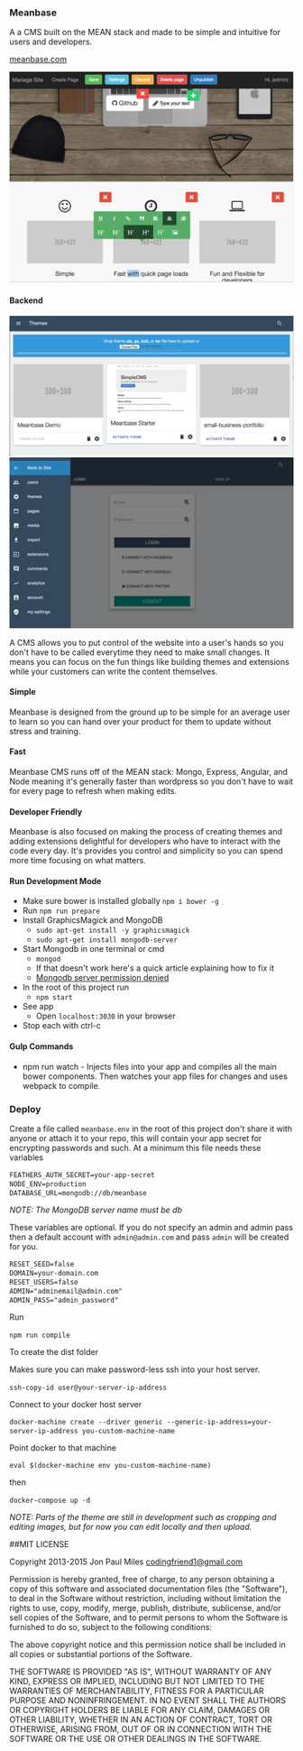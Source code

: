 ### Meanbase
A a CMS built on the MEAN stack and made to be simple and intuitive for users and developers.

[meanbase.com](http://meanbase.com)


![Meanbase Screenshot](Meanbase-Frontend.png?raw=true "Meanbase Front End Screenshot")

#### Backend
![Meanbase Screenshot Backend](Meanbase-Themes-Page.png?raw=true "Meanbase Screenshot Backend Screenshot")
![Meanbase Screenshot Backend Sidebar](Meanbase-Sidebar.png?raw=true "Meanbase Screenshot Backend Sidebar")


A CMS allows you to put control of the website into a user's hands so you don't have to be called everytime they need to make small changes. It means you can focus on the fun things like building themes and extensions while your customers can write the content themselves.

#### Simple
Meanbase is designed from the ground up to be simple for an average user to learn so you can hand over your product for them to update without stress and training.

#### Fast

Meanbase CMS runs off of the MEAN stack: Mongo, Express, Angular, and Node meaning it's generally faster than wordpress so you don't have to wait for every page to refresh when making edits.

#### Developer Friendly
Meanbase is also focused on making the process of creating themes and adding extensions delightful for developers who have to interact with the code every day. It's provides you control and simplicity so you can spend more time focusing on what matters.

#### Run Development Mode
- Make sure bower is installed globally `npm i bower -g`
- Run `npm run prepare`
- Install GraphicsMagick and MongoDB
  - `sudo apt-get install -y graphicsmagick`
  - `sudo apt-get install mongodb-server`
- Start Mongodb in one terminal or cmd
	- `mongod`
  - If that doesn't work here's a quick article explaining how to fix it
  - [Mongodb server permission denied](http://wesleytsai.io/2015/07/26/mongodb-server-directory-permission-denied/)
- In the root of this project run
	- `npm start`
- See app
	- Open `localhost:3030` in your browser
- Stop each with ctrl-c

#### Gulp Commands
- npm run watch - Injects files into your app and compiles all the main bower components. Then watches your app files for changes and uses webpack to compile.


### Deploy
Create a file called `meanbase.env` in the root of this project don't share it with anyone or attach it to your repo, this will contain your app secret for encrypting passwords and such. At a minimum this file needs these variables
```
FEATHERS_AUTH_SECRET=your-app-secret
NODE_ENV=production
DATABASE_URL=mongodb://db/meanbase
```
_NOTE: The MongoDB server name must be db_

These variables are optional. If you do not specify an admin and admin pass then a default account with `admin@admin.com` and pass `admin` will be created for you.
```
RESET_SEED=false
DOMAIN=your-domain.com
RESET_USERS=false
ADMIN="adminemail@admin.com"
ADMIN_PASS="admin_password"
```

Run

```npm run compile```

To create the dist folder

Makes sure you can make password-less ssh into your host server.

`ssh-copy-id user@your-server-ip-address`


Connect to your docker host server
```
docker-machine create --driver generic --generic-ip-address=your-server-ip-address you-custom-machine-name
```

Point docker to that machine
```
eval $(docker-machine env you-custom-machine-name)
```

then

```docker-compose up -d```

_NOTE: Parts of the theme are still in development such as cropping and editing images, but for now you can edit locally and then upload._

##MIT LICENSE

Copyright 2013-2015 Jon Paul Miles codingfriend1@gmail.com

Permission is hereby granted, free of charge, to any person obtaining a copy of this software and associated documentation files (the "Software"), to deal in the Software without restriction, including without limitation the rights to use, copy, modify, merge, publish, distribute, sublicense, and/or sell copies of the Software, and to permit persons to whom the Software is furnished to do so, subject to the following conditions:

The above copyright notice and this permission notice shall be included in all copies or substantial portions of the Software.

THE SOFTWARE IS PROVIDED "AS IS", WITHOUT WARRANTY OF ANY KIND, EXPRESS OR IMPLIED, INCLUDING BUT NOT LIMITED TO THE WARRANTIES OF MERCHANTABILITY, FITNESS FOR A PARTICULAR PURPOSE AND NONINFRINGEMENT. IN NO EVENT SHALL THE AUTHORS OR COPYRIGHT HOLDERS BE LIABLE FOR ANY CLAIM, DAMAGES OR OTHER LIABILITY, WHETHER IN AN ACTION OF CONTRACT, TORT OR OTHERWISE, ARISING FROM, OUT OF OR IN CONNECTION WITH THE SOFTWARE OR THE USE OR OTHER DEALINGS IN THE SOFTWARE.
